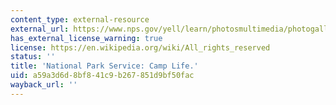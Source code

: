 ```yaml
---
content_type: external-resource
external_url: https://www.nps.gov/yell/learn/photosmultimedia/photogallery.htm
has_external_license_warning: true
license: https://en.wikipedia.org/wiki/All_rights_reserved
status: ''
title: 'National Park Service: Camp Life.'
uid: a59a3d6d-8bf8-41c9-b267-851d9bf50fac
wayback_url: ''
---
```

